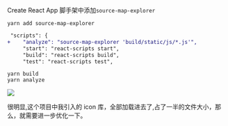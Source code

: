 Create React App 脚手架中添加`source-map-explorer`

```
yarn add source-map-explorer
```

```diff
 "scripts": {
+    "analyze": "source-map-explorer 'build/static/js/*.js'",
     "start": "react-scripts start",
     "build": "react-scripts build",
     "test": "react-scripts test",

```

```
yarn build
yarn analyze

```

<img src='https://loremxuetengfei.oss-cn-beijing.aliyuncs.com/analyze-souce-map-1555748365.jpg'/>

很明显,这个项目中我引入的 icon 库，全部加载进去了,占了一半的文件大小，那么，就需要进一步优化一下。

